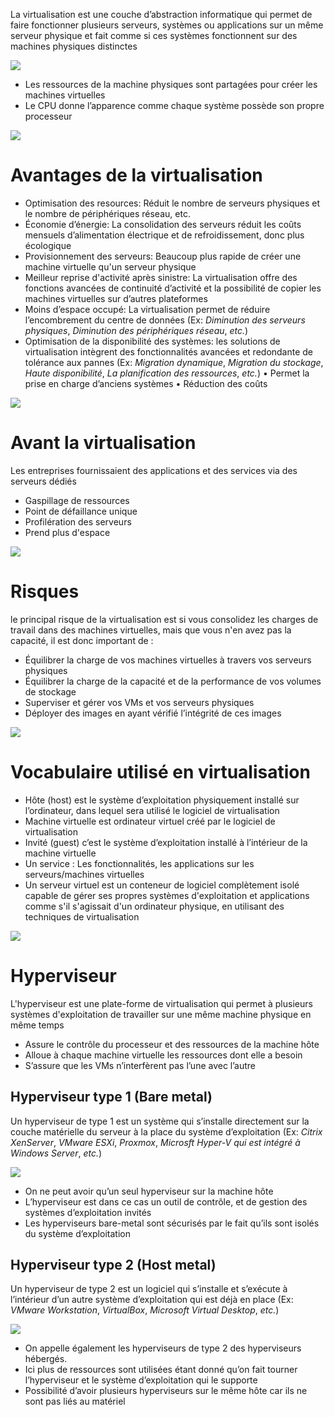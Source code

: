 La virtualisation est une couche d’abstraction informatique qui permet de faire fonctionner plusieurs serveurs, systèmes ou 
applications sur un même serveur physique et fait comme si ces systèmes fonctionnent sur des machines physiques distinctes

![](https://github.com/JonmarCorpuz/SecondBrain/blob/main/Assets/Screenshot%202024-05-23%20161904.png)

* Les ressources de la machine physiques sont partagées pour créer les machines virtuelles
* Le CPU donne l’apparence comme chaque système possède son propre processeur

![](https://github.com/JonmarCorpuz/SecondBrain/blob/main/Assets/Whitespace.png) 

# Avantages de la virtualisation

* Optimisation des resources: Réduit le nombre de serveurs physiques et le nombre de périphériques réseau, etc.
* Économie d’énergie: La consolidation des serveurs réduit les coûts mensuels d’alimentation électrique et de refroidissement, donc plus écologique
* Provisionnement des serveurs: Beaucoup plus rapide de créer une machine virtuelle qu'un serveur physique
* Meilleur reprise d'activité après sinistre: La virtualisation offre des fonctions avancées de continuité d’activité et la possibilité de copier les machines virtuelles sur d’autres plateformes
* Moins d’espace occupé: La virtualisation permet de réduire l’encombrement du centre de données (Ex: *Diminution des serveurs physiques*, *Diminution des périphériques réseau*, *etc.*)
* Optimisation de la disponibilité des systèmes: les solutions de virtualisation intègrent des fonctionnalités avancées et redondante de tolérance aux pannes (Ex: *Migration dynamique*, *Migration du stockage*, *Haute disponibilité*, *La planification des ressources*, *etc.*)
• Permet la prise en charge d’anciens systèmes
• Réduction des coûts 

![](https://github.com/JonmarCorpuz/SecondBrain/blob/main/Assets/Whitespace.png) 

# Avant la virtualisation

Les entreprises fournissaient des applications et des services via des serveurs dédiés

* Gaspillage de ressources
* Point de défaillance unique
* Profilération des serveurs
* Prend plus d'espace

![](https://github.com/JonmarCorpuz/SecondBrain/blob/main/Assets/Whitespace.png) 

# Risques

le principal risque de la virtualisation est si vous consolidez les charges de travail dans des machines virtuelles, mais que vous n'en avez pas la capacité, il est donc important de :

* Équilibrer la charge de vos machines virtuelles à travers vos serveurs physiques
* Équilibrer la charge de la capacité et de la performance de vos volumes de stockage
* Superviser et gérer vos VMs et vos serveurs physiques
* Déployer des images en ayant vérifié l’intégrité de ces images 

![](https://github.com/JonmarCorpuz/SecondBrain/blob/main/Assets/Whitespace.png) 

# Vocabulaire utilisé en virtualisation

* Hôte (host) est le système d’exploitation physiquement installé sur l’ordinateur, dans lequel sera utilisé le logiciel de virtualisation
* Machine virtuelle est ordinateur virtuel créé par le logiciel de virtualisation
* Invité (guest) c’est le système d’exploitation installé à l’intérieur de la machine virtuelle
* Un service : Les fonctionnalités, les applications sur les serveurs/machines virtuelles
* Un serveur virtuel est un conteneur de logiciel complètement isolé capable de gérer ses propres systèmes d'exploitation et applications comme s'il s'agissait d'un ordinateur physique, en utilisant des techniques de virtualisation

![](https://github.com/JonmarCorpuz/SecondBrain/blob/main/Assets/Whitespace.png) 

# Hyperviseur

L'hyperviseur est une plate-forme de virtualisation qui permet à plusieurs systèmes d'exploitation de travailler sur une même machine physique en même temps

* Assure le contrôle du processeur et des ressources de la machine hôte
* Alloue à chaque machine virtuelle les ressources dont elle a besoin
* S’assure que les VMs n’interfèrent pas l’une avec l’autre

## Hyperviseur type 1 (Bare metal)

Un hyperviseur de type 1 est un système qui s’installe directement sur la couche matérielle du serveur à la 
place du système d’exploitation (Ex: *Citrix XenServer*, *VMware ESXi*, *Proxmox*, *Microsft Hyper-V qui est intégré à Windows Server*, *etc.*) 

![](https://github.com/JonmarCorpuz/SecondBrain/blob/main/Assets/Screenshot%202024-05-23%20162956.png)

* On ne peut avoir qu’un seul hyperviseur sur la machine hôte
* L’hyperviseur est dans ce cas un outil de contrôle, et de gestion des systèmes d’exploitation invités
* Les hyperviseurs bare-metal sont sécurisés par le fait qu’ils sont isolés du système d’exploitation

## Hyperviseur type 2 (Host metal)

Un hyperviseur de type 2 est un logiciel qui s’installe et s’exécute à l’intérieur d’un autre système d’exploitation qui est déjà en place (Ex: *VMware Workstation*, *VirtualBox*, *Microsoft Virtual Desktop*, *etc.*)

![](https://github.com/JonmarCorpuz/SecondBrain/blob/main/Assets/Screenshot%202024-05-23%20163323.png)

* On appelle également les hyperviseurs de type 2 des hyperviseurs hébergés.
* Ici plus de ressources sont utilisées étant donné qu’on fait tourner l’hyperviseur et le système d’exploitation qui le supporte
* Possibilité d’avoir plusieurs hyperviseurs sur le même hôte car ils ne sont pas liés au matériel 
